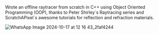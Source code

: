 Wrote an offline raytracer from scratch in C++ using Object Oriented Programming (OOP), thanks to Peter Shirley´s Raytracing series and ScratchAPixel´s awesome tutorials for reflection and refraction materials.

![WhatsApp Image 2024-10-17 at 12 16 43_2faf4244](https://github.com/user-attachments/assets/bd84e186-8512-4ea1-a025-fa0426ac3807)
